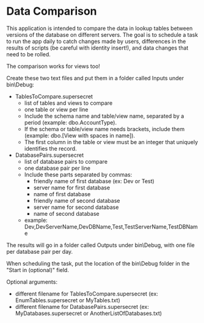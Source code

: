 # Data Comparison
This application is intended to compare the data in lookup tables between versions of the database on different servers.
The goal is to schedule a task to run the app daily to catch changes made by users, differences in the results of scripts (be careful with identity insert!), and data changes that need to be rolled.

The comparison works for views too!

Create these two text files and put them in a folder called Inputs under bin\Debug:
* TablesToCompare.supersecret
    * list of tables and views to compare
    * one table or view per line
    * Include the schema name and table/view name, separated by a period (example: dbo.AccountType).
    * If the schema or table/view name needs brackets, include them (example: dbo.[View with spaces in name]).
    * The first column in the table or view must be an integer that uniquely identifies the record.
* DatabasePairs.supersecret
    * list of database pairs to compare
    * one database pair per line
    * Include these parts separated by commas:
        * friendly name of first database (ex: Dev or Test)
        * server name for first database
        * name of first database
        * friendly name of second database
        * server name for second database
        * name of second database
    * example: Dev,DevServerName,DevDBName,Test,TestServerName,TestDBName

The results will go in a folder called Outputs under bin\Debug, with one file per database pair per day.

When scheduling the task, put the location of the bin\Debug folder in the "Start in (optional)" field.

Optional arguments:
* different filename for TablesToCompare.supersecret (ex: EnumTables.supersecret or MyTables.txt)
* different filename for DatabasePairs.supersecret (ex: MyDatabases.supersecret or AnotherListOfDatabases.txt)
